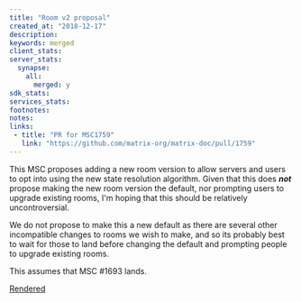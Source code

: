```yaml
---
title: "Room v2 proposal"
created_at: "2018-12-17"
description:
keywords: merged
client_stats:
server_stats:
  synapse:
    all:
      merged: y
sdk_stats:
services_stats:
footnotes:
notes:
links:
 - title: "PR for MSC1759"
   link: "https://github.com/matrix-org/matrix-doc/pull/1759"
---
```

This MSC proposes adding a new room version to allow servers and users to opt into using the new state resolution algorithm. Given that this does ***not*** propose making the new room version the default, nor prompting users to upgrade existing rooms, I'm hoping that this should be relatively uncontroversial.

We do not propose to make this a new default as there are several other incompatible changes to rooms we wish to make, and so its probably best to wait for those to land before changing the default and prompting people to upgrade existing rooms.

This assumes that MSC #1693 lands.

[Rendered](https://github.com/matrix-org/matrix-doc/blob/erikj/rooms_v2/proposals/1759-rooms-v2.md)
